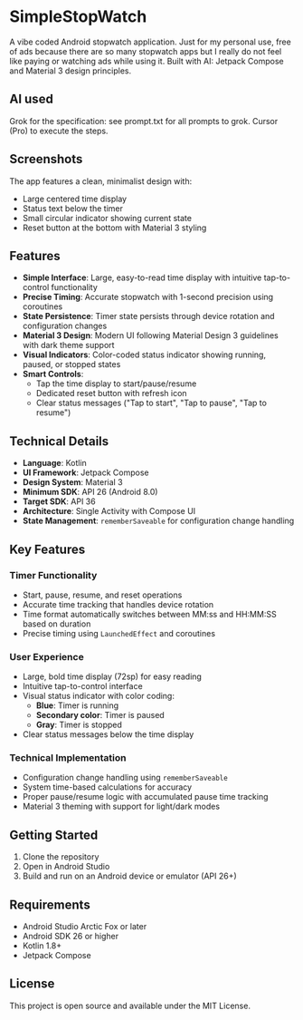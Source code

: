 # SimpleStopWatch

A vibe coded Android stopwatch application. Just for my personal use, free of ads because there
are so many stopwatch apps but I really do not feel like paying or watching ads while using
it. Built with AI: Jetpack Compose and Material 3 design principles.

## AI used

Grok for the specification: see prompt.txt for all prompts to grok.
Cursor (Pro) to execute the steps.

## Screenshots

The app features a clean, minimalist design with:
- Large centered time display
- Status text below the timer
- Small circular indicator showing current state
- Reset button at the bottom with Material 3 styling

## Features

- **Simple Interface**: Large, easy-to-read time display with intuitive tap-to-control functionality
- **Precise Timing**: Accurate stopwatch with 1-second precision using coroutines
- **State Persistence**: Timer state persists through device rotation and configuration changes
- **Material 3 Design**: Modern UI following Material Design 3 guidelines with dark theme support
- **Visual Indicators**: Color-coded status indicator showing running, paused, or stopped states
- **Smart Controls**:
  - Tap the time display to start/pause/resume
  - Dedicated reset button with refresh icon
  - Clear status messages ("Tap to start", "Tap to pause", "Tap to resume")

## Technical Details

- **Language**: Kotlin
- **UI Framework**: Jetpack Compose
- **Design System**: Material 3
- **Minimum SDK**: API 26 (Android 8.0)
- **Target SDK**: API 36
- **Architecture**: Single Activity with Compose UI
- **State Management**: `rememberSaveable` for configuration change handling

## Key Features

### Timer Functionality
- Start, pause, resume, and reset operations
- Accurate time tracking that handles device rotation
- Time format automatically switches between MM:ss and HH:MM:SS based on duration
- Precise timing using `LaunchedEffect` and coroutines

### User Experience
- Large, bold time display (72sp) for easy reading
- Intuitive tap-to-control interface
- Visual status indicator with color coding:
  - **Blue**: Timer is running
  - **Secondary color**: Timer is paused
  - **Gray**: Timer is stopped
- Clear status messages below the time display

### Technical Implementation
- Configuration change handling using `rememberSaveable`
- System time-based calculations for accuracy
- Proper pause/resume logic with accumulated pause time tracking
- Material 3 theming with support for light/dark modes

## Getting Started

1. Clone the repository
2. Open in Android Studio
3. Build and run on an Android device or emulator (API 26+)

## Requirements

- Android Studio Arctic Fox or later
- Android SDK 26 or higher
- Kotlin 1.8+
- Jetpack Compose


## License

This project is open source and available under the MIT License.
